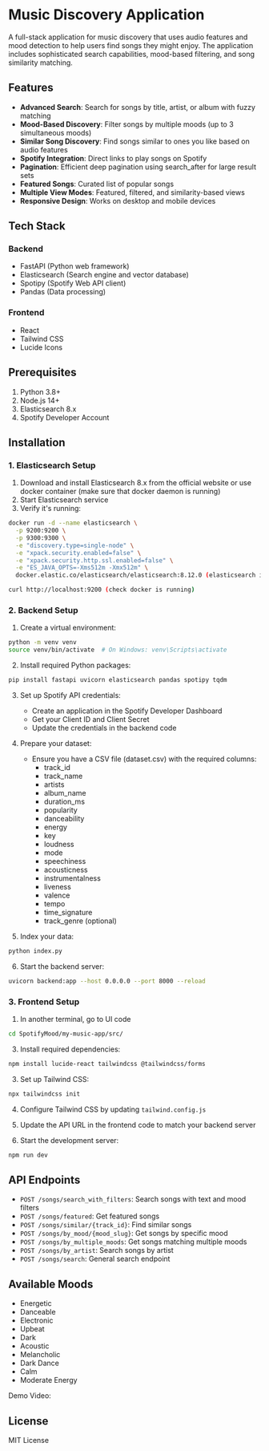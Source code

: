 # Music Discovery Application

A full-stack application for music discovery that uses audio features and mood detection to help users find songs they might enjoy. The application includes sophisticated search capabilities, mood-based filtering, and song similarity matching.

## Features

- **Advanced Search**: Search for songs by title, artist, or album with fuzzy matching
- **Mood-Based Discovery**: Filter songs by multiple moods (up to 3 simultaneous moods)
- **Similar Song Discovery**: Find songs similar to ones you like based on audio features
- **Spotify Integration**: Direct links to play songs on Spotify
- **Pagination**: Efficient deep pagination using search_after for large result sets
- **Featured Songs**: Curated list of popular songs
- **Multiple View Modes**: Featured, filtered, and similarity-based views
- **Responsive Design**: Works on desktop and mobile devices

## Tech Stack

### Backend
- FastAPI (Python web framework)
- Elasticsearch (Search engine and vector database)
- Spotipy (Spotify Web API client)
- Pandas (Data processing)

### Frontend
- React
- Tailwind CSS
- Lucide Icons

## Prerequisites

1. Python 3.8+
2. Node.js 14+
3. Elasticsearch 8.x
4. Spotify Developer Account

## Installation

### 1. Elasticsearch Setup

1. Download and install Elasticsearch 8.x from the official website or use docker container (make sure that docker daemon is running)
2. Start Elasticsearch service
3. Verify it's running:
```bash
docker run -d --name elasticsearch \
  -p 9200:9200 \
  -p 9300:9300 \
  -e "discovery.type=single-node" \
  -e "xpack.security.enabled=false" \
  -e "xpack.security.http.ssl.enabled=false" \
  -e "ES_JAVA_OPTS=-Xms512m -Xmx512m" \
  docker.elastic.co/elasticsearch/elasticsearch:8.12.0 (elasticsearch in docker container)

curl http://localhost:9200 (check docker is running)
```

### 2. Backend Setup

1. Create a virtual environment:
```bash
python -m venv venv
source venv/bin/activate  # On Windows: venv\Scripts\activate
```

2. Install required Python packages:
```bash
pip install fastapi uvicorn elasticsearch pandas spotipy tqdm
```

3. Set up Spotify API credentials:
   - Create an application in the Spotify Developer Dashboard
   - Get your Client ID and Client Secret
   - Update the credentials in the backend code

4. Prepare your dataset:
   - Ensure you have a CSV file (dataset.csv) with the required columns:
     - track_id
     - track_name
     - artists
     - album_name
     - duration_ms
     - popularity
     - danceability
     - energy
     - key
     - loudness
     - mode
     - speechiness
     - acousticness
     - instrumentalness
     - liveness
     - valence
     - tempo
     - time_signature
     - track_genre (optional)

5. Index your data:
```bash
python index.py
```

6. Start the backend server:
```bash
uvicorn backend:app --host 0.0.0.0 --port 8000 --reload
```

### 3. Frontend Setup

1. In another terminal, go to UI code
```bash
cd SpotifyMood/my-music-app/src/
```

3. Install required dependencies:
```bash
npm install lucide-react tailwindcss @tailwindcss/forms
```

3. Set up Tailwind CSS:
```bash
npx tailwindcss init
```

4. Configure Tailwind CSS by updating `tailwind.config.js`

5. Update the API URL in the frontend code to match your backend server

6. Start the development server:
```bash
npm run dev
```

## API Endpoints

- `POST /songs/search_with_filters`: Search songs with text and mood filters
- `POST /songs/featured`: Get featured songs
- `POST /songs/similar/{track_id}`: Find similar songs
- `POST /songs/by_mood/{mood_slug}`: Get songs by specific mood
- `POST /songs/by_multiple_moods`: Get songs matching multiple moods
- `POST /songs/by_artist`: Search songs by artist
- `POST /songs/search`: General search endpoint

## Available Moods

- Energetic
- Danceable
- Electronic
- Upbeat
- Dark
- Acoustic
- Melancholic
- Dark Dance
- Calm
- Moderate Energy

Demo Video:


## License

MIT License
